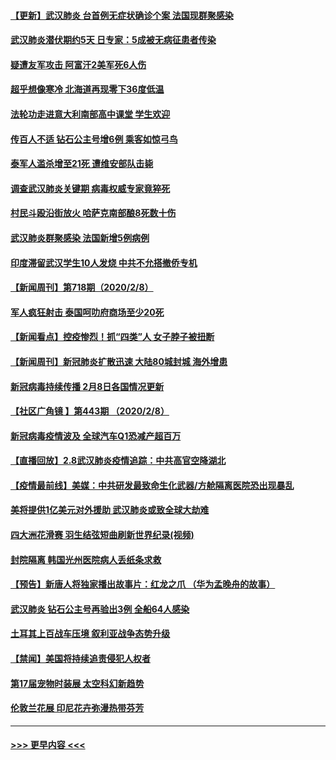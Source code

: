 #### [【更新】武汉肺炎 台首例无症状确诊个案 法国现群聚感染](../pages/prog202/a102770740.md?t=02091844) 
#### [武汉肺炎潜伏期约5天 日专家：5成被无病征患者传染](../pages/prog202/a102773145.md?t=02091844) 
#### [疑遭友军攻击 阿富汗2美军死6人伤](../pages/prog202/a102773140.md?t=02091844) 
#### [超乎想像寒冷 北海道再现零下36度低温](../pages/prog202/a102773122.md?t=02091844) 
#### [法轮功走进意大利南部高中课堂 学生欢迎](../pages/prog202/a102773105.md?t=02091844) 
#### [传百人不适 钻石公主号增6例 乘客如惊弓鸟](../pages/prog202/a102773051.md?t=02091844) 
#### [泰军人滥杀增至21死 遭维安部队击毙](../pages/prog202/a102772913.md?t=02091844) 
#### [调查武汉肺炎关键期 病毒权威专家竟猝死](../pages/prog202/a102773033.md?t=02091844) 
#### [村民斗殴沿街放火 哈萨克南部酿8死数十伤](../pages/prog202/a102772980.md?t=02091844) 
#### [武汉肺炎群聚感染 法国新增5例病例](../pages/prog202/a102772957.md?t=02091844) 
#### [印度滞留武汉学生10人发烧 中共不允搭撤侨专机](../pages/prog202/a102772946.md?t=02091844) 
#### [【新闻周刊】第718期（2020/2/8）](../pages/prog202/a102772921.md?t=02091844) 
#### [军人疯狂射击 泰国呵叻府商场至少20死](../pages/prog202/a102772833.md?t=02091844) 
#### [【新闻看点】控疫惨烈！抓“四类”人 女子脖子被扭断](../pages/prog202/a102772896.md?t=02091844) 
#### [【新闻周刊】新冠肺炎扩散迅速 大陆80城封城 海外增患](../pages/prog202/a102772852.md?t=02091844) 
#### [新冠病毒持续传播 2月8日各国情况更新](../pages/prog202/a102772826.md?t=02091844) 
#### [【社区广角镜  】第443期  （2020/2/8）](../pages/prog202/a102772736.md?t=02091844) 
#### [新冠病毒疫情波及 全球汽车Q1恐减产超百万](../pages/prog202/a102772695.md?t=02091844) 
#### [【直播回放】2.8武汉肺炎疫情追踪：中共高官空降湖北](../pages/prog202/a102772618.md?t=02091844) 
#### [【疫情最前线】美媒：中共研发最致命生化武器/方舱隔离医院恐出现暴乱](../pages/prog202/a102772439.md?t=02091844) 
#### [美将提供1亿美元对外援助 武汉肺炎或致全球大劫难](../pages/prog202/a102772361.md?t=02091844) 
#### [四大洲花滑赛 羽生结弦短曲刷新世界纪录(视频)](../pages/prog202/a102772341.md?t=02091844) 
#### [封院隔离 韩国光州医院病人丢纸条求救](../pages/prog202/a102772282.md?t=02091844) 
#### [【预告】新唐人将独家播出故事片：红龙之爪 （华为孟晚舟的故事）](../pages/prog202/a102767728.md?t=02091844) 
#### [武汉肺炎 钻石公主号再验出3例 全船64人感染](../pages/prog202/a102771726.md?t=02091844) 
#### [土耳其上百战车压境 叙利亚战争态势升级](../pages/prog202/a102772132.md?t=02091844) 
#### [【禁闻】美国将持续追责侵犯人权者](../pages/prog202/a102772042.md?t=02091844) 
#### [第17届宠物时装展 太空科幻新趋势](../pages/prog202/a102772033.md?t=02091844) 
#### [伦敦兰花展 印尼花卉弥漫热带芬芳](../pages/prog202/a102772026.md?t=02091844) 

----
#### [ >>> 更早内容 <<< ](../indexes/prog202-earlier.md)
